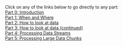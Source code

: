 
Click on any of the links below to go directly to any part:<br>
[Part 0: Introduction](/2015/12/distributed-thinking-storm-spark-part0 "Part 0")<br>
[Part 1: When and Where](/2016/01/distributed-thinking-storm-spark-part1 "Part 1")<br>
[Part 2: How to look at data](/2016/01/distributed-thinking-storm-spark-part2 "Part 2")<br>
[Part 3: How to look at data (continued)](/2016/01/distributed-thinking-storm-spark-part3 "Part 3")<br>
[Part 4: Processing Data Streams](/2016/01/distributed-thinking-storm-spark-part4 "Part 4")<br>
[Part 5: Processing Large Data Chunks](/2016/01/distributed-thinking-storm-spark-part4 "Part 5")<br>
